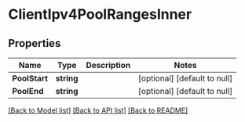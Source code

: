 # ClientIpv4PoolRangesInner

## Properties
Name | Type | Description | Notes
------------ | ------------- | ------------- | -------------
**PoolStart** | **string** |  | [optional] [default to null]
**PoolEnd** | **string** |  | [optional] [default to null]

[[Back to Model list]](../README.md#documentation-for-models) [[Back to API list]](../README.md#documentation-for-api-endpoints) [[Back to README]](../README.md)

